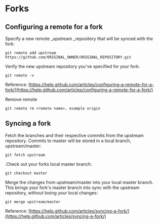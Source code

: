 # Forks

## Configuring a remote for a fork

Specify a new remote \_upstream \_repository that will be synced with the fork:

```
git remote add upstream https://github.com/ORIGINAL_OWNER/ORIGINAL_REPOSITORY.git
```

Verify the new upstream repository you've specified for your fork:

```
git remote -v
```

Reference: [https://help.github.com/articles/configuring-a-remote-for-a-fork/](https://help.github.com/articles/configuring-a-remote-for-a-fork/)

Remove remote

```
git remote rm <remote name>, example origin
```

## Syncing a fork

Fetch the branches and their respective commits from the upstream repository. Commits to master will be stored in a local branch, upstream/master:

```
git fetch upstream
```

.Check out your forks local master branch:

```
git checkout master
```

Merge the changes from upstream/master into your local master branch. This brings your fork's master branch into sync with the upstream repository, without losing your local changes:

```
git merge upstream/master
```

Reference: [https://help.github.com/articles/syncing-a-fork/](https://help.github.com/articles/syncing-a-fork/)
